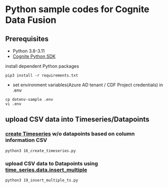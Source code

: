 # Python sample codes for Cognite Data Fusion

## Prerequisites

- Python 3.8-3.11
- [Cognite Python SDK](https://cognite-sdk-python.readthedocs-hosted.com/)

install dependent Python packages

```
pip3 install -r requirements.txt
```

- set environment variables(Azure AD tenant / CDF Project credentials) in .env

```
cp dotenv-sample .env
vi .env
```



## upload CSV data into Timeseries/Datapoints

### [create Timeseries](https://cognite-sdk-python.readthedocs-hosted.com/en/latest/core_data_model.html#create-time-series) w/o datapoints based on column information CSV

```
python3 16_create_timeseries.py
```

### upload CSV data to Datapoints using [time_series.data.insert_multiple](https://cognite-sdk-python.readthedocs-hosted.com/en/latest/core_data_model.html#insert-data-points-into-multiple-time-series)

```
python3 19_insert_multiple_ts.py
```
